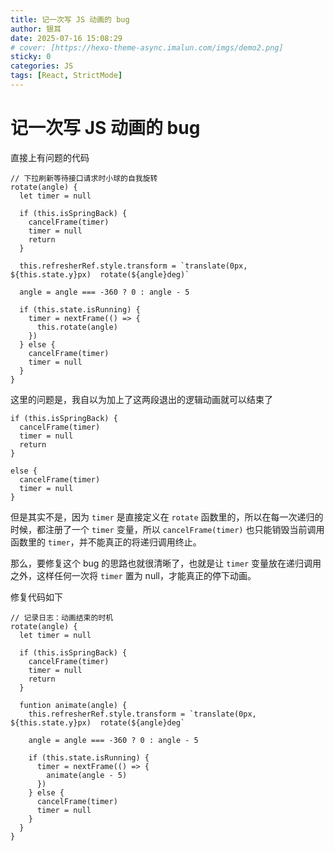 ```yaml
---
title: 记一次写 JS 动画的 bug
author: 银耳
date: 2025-07-16 15:08:29
# cover: [https://hexo-theme-async.imalun.com/imgs/demo2.png]
sticky: 0
categories: JS
tags: [React, StrictMode]
---
```


# 记一次写 JS 动画的 bug

直接上有问题的代码

```JS
// 下拉刷新等待接口请求时小球的自我旋转
rotate(angle) {
  let timer = null

  if (this.isSpringBack) {
    cancelFrame(timer)
    timer = null
    return
  }

  this.refresherRef.style.transform = `translate(0px, ${this.state.y}px)  rotate(${angle}deg)`

  angle = angle === -360 ? 0 : angle - 5

  if (this.state.isRunning) {
    timer = nextFrame(() => {
      this.rotate(angle)
    })
  } else {
    cancelFrame(timer)
    timer = null
  }
}
```

这里的问题是，我自以为加上了这两段退出的逻辑动画就可以结束了

```JS
if (this.isSpringBack) {
  cancelFrame(timer)
  timer = null
  return
}
```

```JS
else {
  cancelFrame(timer)
  timer = null
}
```

但是其实不是，因为 `timer` 是直接定义在 `rotate` 函数里的，所以在每一次递归的时候，都注册了一个 `timer` 变量，所以 `cancelFrame(timer)` 也只能销毁当前调用函数里的 `timer`，并不能真正的将递归调用终止。

那么，要修复这个 bug 的思路也就很清晰了，也就是让 `timer` 变量放在递归调用之外，这样任何一次将 `timer` 置为 null，才能真正的停下动画。

修复代码如下

```JS
// 记录日志：动画结束的时机
rotate(angle) {
  let timer = null

  if (this.isSpringBack) {
    cancelFrame(timer)
    timer = null
    return
  }

  funtion animate(angle) {
    this.refresherRef.style.transform = `translate(0px, ${this.state.y}px)  rotate(${angle}deg`

    angle = angle === -360 ? 0 : angle - 5

    if (this.state.isRunning) {
      timer = nextFrame(() => {
        animate(angle - 5)
      })
    } else {
      cancelFrame(timer)
      timer = null
    }
  }
}
```
